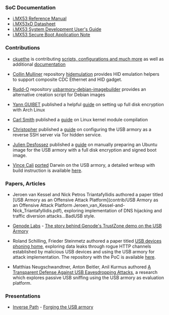 ### SoC Documentation

* [i.MX53 Reference Manual](http://cache.nxp.com/files/32bit/doc/ref_manual/iMX53RM.pdf)
* [i.MX53xD Datasheet](http://cache.nxp.com/files/32bit/doc/data_sheet/IMX53CEC.pdf)
* [i.MX53 System Development User's Guide](http://cache.nxp.com/files/32bit/doc/user_guide/MX53UG.pdf)
* [i.MX53 Secure Boot Application Note](http://cache.nxp.com/files/32bit/doc/app_note/AN4581.pdf)

### Contributions

* [ckuethe](https://github.com/ckuethe) is contributing [scripts, configurations and much more](https://github.com/ckuethe/usbarmory) as well as additional [documentation](https://github.com/ckuethe/usbarmory/wiki)

* [Collin Mulliner](https://github.com/crmulliner) repository [hidemulation](https://github.com/crmulliner/hidemulation) provides HID emulation helpers to support composite CDC Ethernet and HID gadget.

* [Rudd-O](https://github.com/Rudd-O) repository [usbarmory-debian-imagebuilder](https://github.com/Rudd-O/usbarmory-debian-imagebuilder) provides an alternative creation script for Debian images

* [Yann GUIBET](https://github.com/yann2192) published a helpful [guide](https://gist.github.com/yann2192/f989143c86567237460e) on setting up full disk encryption with Arch Linux

* [Carl Smith](https://twitter.com/base16io) published a [guide](http://base16.io/?p=124) on Linux kernel module compilation

* [Christopher](https://yawnbox.com/index.php/about) published a [guide](https://yawnbox.com/index.php/2015/12/02/configuring-a-usb-armory-as-a-reverse-ssh-server-via-tor-hidden-service/) on configuring the USB armory as a reverse SSH server via Tor hidden service.

* [Julien Desfossez](https://github.com/jdesfossez) published a [guide](https://github.com/jdesfossez/usbarmory/wiki/Preparing-a-Ubuntu-FDE-microSD-image) on manually preparing an Ubuntu image for the USB armory with a full disk encryption and signed boot image.

* [Vince Cali](https://twitter.com/0x56) [ported](https://github.com/darwin-on-arm/xnu/commit/410a687039bbbd35b703e1ead996080fae51a887) Darwin on the USB armory, a detailed writeup with build instruction is available [here](http://embeddedideation.com/2016/02/08/darwin-on-armory/).

### Papers, Articles

* Jeroen van Kessel and Nick Petros Triantafyllidis authored a paper titled [USB Armory as an Offensive Attack Platform](contrib/USB Armory as an Offensive Attack Platform Jeroen_van_Kessel-and-Nick_Triantafyllidis.pdf), exploring implementation of DNS hijacking and traffic diversion attacks...BadUSB style.

* [Genode Labs](http://www.genode-labs.com) - [The story behind Genode's TrustZone demo on the USB Armory](http://genode.org/documentation/articles/usb_armory)

* Roland Schilling, Frieder Steinmetz authored a paper titled [USB devices phoning home](https://doi.org/10.15480/882.1279), exploring data leaks through rogue HTTP channels established by malicious USB devices and using the USB armory for attack implementation. The repository with the PoC is available [here](https://github.com/willnix/usbpoc).

* Matthias Neugschwandtner, Anton Beitler, Anil Kurmus authored [A Transparent Defense Against USB Eavesdropping Attacks](http://static.securegoose.org/papers/uscramble_cr.pdf), a research which explores passive USB sniffing using the USB armory as evaluation platform. 

### Presentations

* [Inverse Path](https://inversepath.com) - [Forging the USB armory](https://dev.inversepath.com/download/usbarmory/forging_the_usb_armory.pdf)